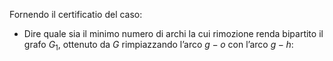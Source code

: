 Fornendo il certificatio del caso: 
- Dire quale sia il minimo numero di archi la cui rimozione renda bipartito il grafo $G_1$, ottenuto da $G$ rimpiazzando l’arco $g-o$ con l’arco $g-h$: